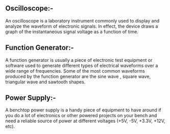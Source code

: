 
## Oscilloscope:-
An oscilloscope is a laboratory instrument commonly used to display and analyze the waveform of electronic signals. In effect, the device draws a graph of the instantaneous signal voltage as a function of time.

## Function Generator:-
A function generator is usually a piece of electronic test equipment or software used to generate different types of electrical waveforms over a wide range of frequencies. Some of the most common waveforms produced by the function generator are the sine wave , square wave, triangular wave and sawtooth shapes.

## Power Supply:-
A benchtop power supply is a handy piece of equipment to have around if you do a lot of electronics or other powered projects on your bench and need a reliable source of power at different voltages (+5V, -5V, +3.3V, +12V, etc).